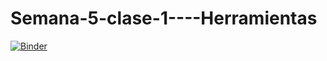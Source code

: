 # Semana-5-clase-1----Herramientas
[![Binder](https://mybinder.org/badge_logo.svg)](https://mybinder.org/v2/gh/Duvanstp/Semana-5-clase-1----Herramientas/HEAD)
